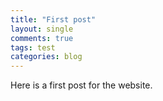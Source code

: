 ```yaml
---
title: "First post"
layout: single
comments: true 
tags: test
categories: blog 
---
```



Here is a first post for the website.